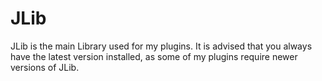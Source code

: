 # JLib
JLib is the main Library used for my plugins. 
It is advised that you always have the latest version installed, as some of my plugins require newer versions of JLib.
